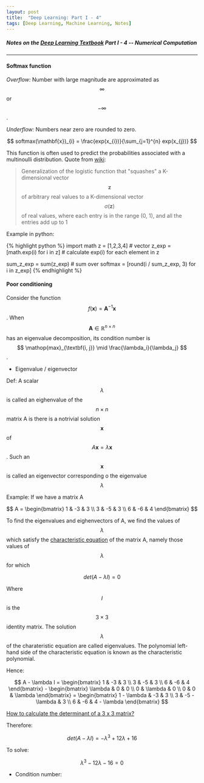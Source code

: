 ```yaml
---
layout: post
title:  "Deep Learning: Part I - 4"
tags: [Deep Learning, Machine Learning, Notes]
---
```


##### Notes on the [Deep Learning Textbook](http://www.deeplearningbook.org/) Part I - 4 -- Numerical Computation

---

#### Softmax function ####
*Overflow:* Number with large magnitude are approximated as $$ \infty $$ or $$ -\infty $$.

*Underflow:* Numbers near zero are rounded to zero.

$$ softmax(\mathbf{x})_{i} = \frac{exp(x_{i})}{\sum_{j=1}^{n} exp(x_{j})} $$

This function is often used to predict the probabilities associated with a multinoulli distribution. Quote from [wiki](https://en.wikipedia.org/wiki/Softmax_function): 
> Generalization of the logistic function that "squashes" a K-dimensional vector 
$$ \mathbf {z} $$ of arbitrary real values to a K-dimensional 
vector $$ \sigma (\mathbf {z} ) $$ of real values, 
where each entry is in the range (0, 1), and all the entries add up to 1

Example in python:

{% highlight python %}
import math
z = [1,2,3,4] # vector
z_exp = [math.exp(i) for i in z] # calculate exp(i) for each element in z

sum_z_exp = sum(z_exp) # sum over
softmax = [round(i / sum_z_exp, 3) for i in z_exp] 
{% endhighlight %}

#### Poor conditioning ####

Consider the function $$ f(\mathbf{x}) = \mathbf{A}^{-1} \mathbf{x} $$. When $$ \mathbf{A} \in \mathbb{R}^{n \times n} $$ has an eigenvalue decomposition, its condition number is $$ \mathop{max}_{\textbf{i, j}} \mid \frac{\lambda_i}{\lambda_j} $$.

* Eigenvalue / eigenvector

Def: A scalar $$ \lambda $$ is called an eighenvalue of the $$ n \times n $$ matrix A is there is a notrivial
 solution $$ \mathbf{x} $$ of $$ A\mathbf{x} = \lambda\mathbf{x}$$. Such an $$ \mathbf{x} $$ is called an eigenvector 
 corresponding o the eigenvalue $$ \lambda $$
 
 Example: If we have a matrix A
 
  
 $$ A = \begin{bmatrix} 1 & -3 & 3 \\ 3 & -5 & 3 \\ 6 & -6 & 4 \end{bmatrix} $$ 
 
 To find the eigenvalues and eighenvectors of A, we find the values of $$ \lambda $$ which satisfy
  the [characteristic equation](http://mathworld.wolfram.com/CharacteristicEquation.html) of the matrix A, namely those values of $$ \lambda $$ for which
  
  $$ det(A - \lambda I) = 0 $$
 
 Where $$ I $$ is the $$ 3 \times 3 $$ identity matrix. The solution $$\lambda$$ of the charateristic equation are called eigenvalues. 
 The polynomial left-hand side of the characteristic equation is known as the characteristic polynomial.
 
 Hence:
 
 $$ 
 A - \lambda I = \begin{bmatrix} 1 & -3 & 3 \\ 3 & -5 & 3 \\ 6 & -6 & 4 \end{bmatrix} - \begin{bmatrix} \lambda & 0 & 0 \\ 0 & \lambda & 0 \\ 0 & 0 & \lambda \end{bmatrix} = 
 \begin{bmatrix} 1 - \lambda & -3 & 3 \\ 3 & -5 - \lambda & 3 \\ 6 & -6 & 4 - \lambda \end{bmatrix} 
 $$
 
 [How to calculate the determinant of a 3 x 3 matrix? ](https://www.wikihow.com/Find-the-Determinant-of-a-3X3-Matrix)
 
 Therefore:
 
 $$ det(A - \lambda I) = - \lambda^{3} + 12\lambda + 16 $$
 
 To solve:
 
 $$ \lambda^{3} - 12 \lambda - 16 = 0 $$
 
 
 
 
* Condition number: 


